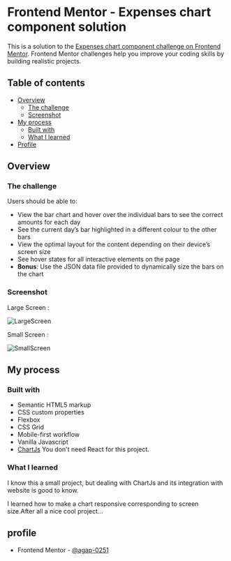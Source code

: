 # Frontend Mentor - Expenses chart component solution

This is a solution to the [Expenses chart component challenge on Frontend Mentor](https://www.frontendmentor.io/challenges/expenses-chart-component-e7yJBUdjwt). Frontend Mentor challenges help you improve your coding skills by building realistic projects. 

## Table of contents

- [Overview](#overview)
  - [The challenge](#the-challenge)
  - [Screenshot](#screenshot)
- [My process](#my-process)
  - [Built with](#built-with)
  - [What I learned](#what-i-learned)
- [Profile](#profile)


## Overview

### The challenge

Users should be able to:

- View the bar chart and hover over the individual bars to see the correct amounts for each day
- See the current day’s bar highlighted in a different colour to the other bars
- View the optimal layout for the content depending on their device’s screen size
- See hover states for all interactive elements on the page
- **Bonus**: Use the JSON data file provided to dynamically size the bars on the chart

### Screenshot
Large Screen :

![LargeScreen](https://user-images.githubusercontent.com/121557455/224733279-4a923820-1fc5-4582-a1dd-d93206aa45c4.png)

Small Screen :

![SmallScreen](https://user-images.githubusercontent.com/121557455/224733781-239dfed8-e973-499c-b609-af8daa55157d.png)

## My process

### Built with

- Semantic HTML5 markup
- CSS custom properties
- Flexbox
- CSS Grid
- Mobile-first workflow
- Vanilla Javascript
- [ChartJs](https://www.chartjs.org)
You don't need React for this project.

### What I learned

I know this a small project, but dealing with ChartJs and its integration with website is good to know.

I learned how to make a chart responsive corresponding to screen size.After all a nice cool project...


## profile
- Frontend Mentor - [@agap-0251](https://www.frontendmentor.io/profile/@agap-0251)


